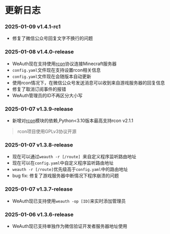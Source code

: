 # 更新日志

### 2025-01-09 v1.4.1-rc1

* 修复了微信公众号回复文字不换行的问题

### 2025-01-08 v1.4.0-release
* WeAuth现在支持使用[rcon](https://github.com/conqp/rcon)协议连接Minecraft服务器
* `config.yaml`文件现在支持设置rcon相关信息
* `config.yaml`文件现在会随版本自动更新
* 使用rcon情况下，在微信公众号发送消息可以收到来自游戏服务器的回复信息
* 修复了取消订阅事件的报错
* WeAuth管理员的ID不再区分大小写


### 2025-01-07 v1.3.9-release
* 新增对[rcon](https://github.com/conqp/rcon)模块的依赖,Python<3.10版本最高支持rcon v2.1.1  
> rcon项目使用GPLv3协议开源  

### 2025-01-07 v1.3.8-release
* 现在可以通过`weauth -r [/route] `来自定义程序监听路由地址  
* 现在可以在`config.yaml`中自定义程序监听路由地址  
* `weauth -r [/route]`优先级高于`config.yaml`中的路由地址  
* bug fix: 修复了游戏服务器中断情况下程序崩溃的问题  
### 2025-01-07 v1.3.7-release
- WeAuth现已支持使用`weauth -op [ID]`来实时添加管理员  
### 2025-01-06 v1.3.6-release
- WeAuth现已支持单独作为微信验证开发者服务器地址使用  
